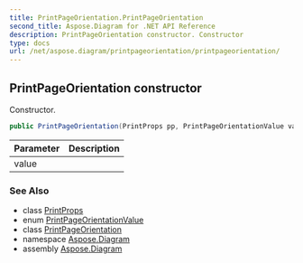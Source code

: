 ```yaml
---
title: PrintPageOrientation.PrintPageOrientation
second_title: Aspose.Diagram for .NET API Reference
description: PrintPageOrientation constructor. Constructor
type: docs
url: /net/aspose.diagram/printpageorientation/printpageorientation/
---
```

## PrintPageOrientation constructor

Constructor.

```csharp
public PrintPageOrientation(PrintProps pp, PrintPageOrientationValue value)
```

| Parameter | Description |
| --- | --- |
| value |  |

### See Also

* class [PrintProps](../../printprops/)
* enum [PrintPageOrientationValue](../../printpageorientationvalue/)
* class [PrintPageOrientation](../)
* namespace [Aspose.Diagram](../../printpageorientation/)
* assembly [Aspose.Diagram](../../../)


